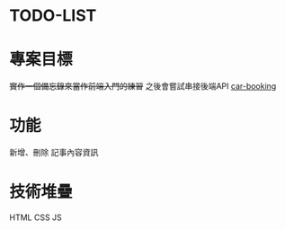 # TODO-LIST

# 專案目標
~~實作一個備忘錄來當作前端入門的練習~~
之後會嘗試串接後端API [car-booking](https://github.com/diverwil1995/car-booking)
# 功能
新增、刪除 記事內容資訊
# 技術堆疊
HTML
CSS
JS